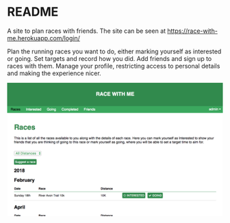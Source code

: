 # README

A site to plan races with friends. The site can be seen at https://race-with-me.herokuapp.com/login/

Plan the running races you want to do, either marking yourself as interested or going. Set targets and record how you did. Add friends and sign up to races with them. Manage your profile, restricting access to personal details and making the experience nicer.

![Alt text](race-planner.png?raw=true "site")